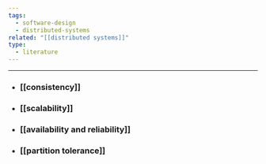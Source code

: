 ```yaml
---
tags:
  - software-design
  - distributed-systems
related: "[[distributed systems]]"
type:
  - literature
---
```



-----
- ### [[consistency]] 

- ### [[scalability]]
- ### [[availability and reliability]]
- ### [[partition tolerance]] 
